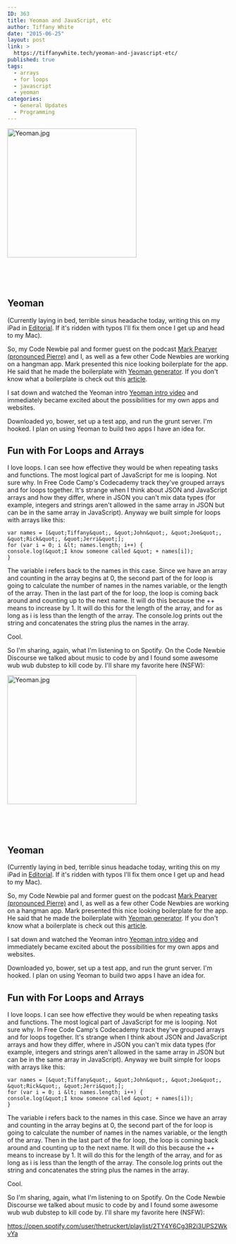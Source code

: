 ```yaml
---
ID: 363
title: Yeoman and JavaScript, etc
author: Tiffany White
date: "2015-06-25"
layout: post
link: >
  https://tiffanywhite.tech/yeoman-and-javascript-etc/
published: true
tags:
  - arrays
  - for loops
  - javascript
  - yeoman
categories:
  - General Updates
  - Programming
---
```



<a href="https://helloburgh.me/wp-content/uploads/2015/06/Yeoman.jpg"><img class="  wp-image-365 aligncenter" src="https://helloburgh.me/wp-content/uploads/2015/06/Yeoman.jpg" alt="Yeoman.jpg" width="293" height="293" /></a>

&nbsp;

&nbsp;

## Yeoman

(Currently laying in bed, terrible sinus headache today, writing this on my iPad in [Editorial](https://appsto.re/us/UqWkO.i). If it's ridden with typos I'll fix them once I get up and head to my Mac).

So, my Code Newbie pal and former guest on the podcast [Mark Pearyer (pronounced Pierre)](https://twitter.com/marcusp619) and I, as well as a few other Code Newbies are working on a hangman app. Mark presented this nice looking boilerplate for the app. He said that he made the boilerplate with [Yeoman generator](https://yeoman.io/). If you don't know what a boilerplate is check out this [article](https://en.m.wikipedia.org/wiki/Boilerplate_code).

I sat down and watched the Yeoman intro [Yeoman intro video](https://youtube.com/watch?v=gKiaLSJW5xI) and immediately became excited about the possibilities for my own apps and websites.

Downloaded yo, bower, set up a test app, and run the grunt server. I'm hooked. I plan on using Yeoman to build two apps I have an idea for.

## Fun with For Loops and Arrays

I love loops. I can see how effective they would be when repeating tasks and functions. The most logical part of JavaScript for me is looping. Not sure why. In Free Code Camp's Codecademy track they've grouped arrays and for loops together. It's strange when I think about JSON and JavaScript arrays and how they differ, where in JSON you can't mix data types (for example, integers and strings aren't allowed in the same array in JSON but can be in the same array in JavaScript). Anyway we built simple for loops with arrays like this:

~~~~
var names = [&quot;Tiffany&quot;, &quot;John&quot;, &quot;Joe&quot;, &quot;Rick&quot;, &quot;Jerri&quot;];
for (var i = 0; i &lt; names.length; i++) {
console.log(&quot;I know someone called &quot; + names[i]);
}
~~~~

The variable i refers back to the names in this case. Since we have an array and counting in the array begins at 0, the second part of the for loop is going to calculate the number of names in the names variable, or the length of the array. Then in the last part of the for loop, the loop is coming back around and counting up to the next name. It will do this because the ++ means to increase by 1. It will do this for the length of the array, and for as long as i is less than the length of the array. The console.log prints out the string and concatenates the string plus the names in the array.

Cool.

So I'm sharing, again, what I'm listening to on Spotify. On the Code Newbie Discourse we talked about music to code by and I found some awesome wub wub dubstep to kill code by. I'll share my favorite here (NSFW):




<a href="https://helloburgh.me/wp-content/uploads/2015/06/Yeoman.jpg"><img class="  wp-image-365 aligncenter" src="https://helloburgh.me/wp-content/uploads/2015/06/Yeoman.jpg" alt="Yeoman.jpg" width="293" height="293" /></a>

&nbsp;

&nbsp;

## Yeoman

(Currently laying in bed, terrible sinus headache today, writing this on my iPad in [Editorial](https://appsto.re/us/UqWkO.i). If it's ridden with typos I'll fix them once I get up and head to my Mac).

So, my Code Newbie pal and former guest on the podcast [Mark Pearyer (pronounced Pierre)](https://twitter.com/marcusp619) and I, as well as a few other Code Newbies are working on a hangman app. Mark presented this nice looking boilerplate for the app. He said that he made the boilerplate with [Yeoman generator](https://yeoman.io/). If you don't know what a boilerplate is check out this [article](https://en.m.wikipedia.org/wiki/Boilerplate_code).

I sat down and watched the Yeoman intro [Yeoman intro video](https://youtube.com/watch?v=gKiaLSJW5xI) and immediately became excited about the possibilities for my own apps and websites.

Downloaded yo, bower, set up a test app, and run the grunt server. I'm hooked. I plan on using Yeoman to build two apps I have an idea for.

## Fun with For Loops and Arrays

I love loops. I can see how effective they would be when repeating tasks and functions. The most logical part of JavaScript for me is looping. Not sure why. In Free Code Camp's Codecademy track they've grouped arrays and for loops together. It's strange when I think about JSON and JavaScript arrays and how they differ, where in JSON you can't mix data types (for example, integers and strings aren't allowed in the same array in JSON but can be in the same array in JavaScript). Anyway we built simple for loops with arrays like this:

~~~~
var names = [&quot;Tiffany&quot;, &quot;John&quot;, &quot;Joe&quot;, &quot;Rick&quot;, &quot;Jerri&quot;];
for (var i = 0; i &lt; names.length; i++) {
console.log(&quot;I know someone called &quot; + names[i]);
}
~~~~

The variable i refers back to the names in this case. Since we have an array and counting in the array begins at 0, the second part of the for loop is going to calculate the number of names in the names variable, or the length of the array. Then in the last part of the for loop, the loop is coming back around and counting up to the next name. It will do this because the ++ means to increase by 1. It will do this for the length of the array, and for as long as i is less than the length of the array. The console.log prints out the string and concatenates the string plus the names in the array.

Cool.

So I'm sharing, again, what I'm listening to on Spotify. On the Code Newbie Discourse we talked about music to code by and I found some awesome wub wub dubstep to kill code by. I'll share my favorite here (NSFW):





https://open.spotify.com/user/thetruckert/playlist/2TY4Y6Cg3R2i3UPS2WkvYa
